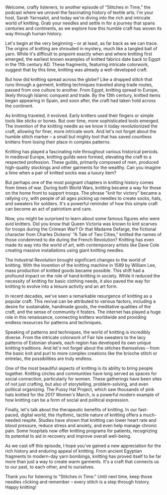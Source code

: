Welcome, crafty listeners, to another episode of "Stitches in Time," the podcast where we unravel the fascinating history of textile arts. I'm your host, Sarah Yarnsalot, and today we're diving into the rich and intricate world of knitting. Grab your needles and settle in for a journey that spans centuries and continents, as we explore how this humble craft has woven its way through human history.

Let's begin at the very beginning – or at least, as far back as we can trace. The origins of knitting are shrouded in mystery, much like a tangled ball of yarn. While it's difficult to pinpoint exactly when and where knitting first emerged, the earliest known examples of knitted fabrics date back to Egypt in the 11th century AD. These fragments, featuring intricate colorwork, suggest that by this time, knitting was already a well-developed craft.

But how did knitting spread across the globe? Like a dropped stitch that runs through a garment, knitting techniques traveled along trade routes, passed from one culture to another. From Egypt, knitting spread to Europe, likely through Islamic conquest and trade. By the 13th century, knitted items began appearing in Spain, and soon after, the craft had taken hold across the continent.

As knitting traveled, it evolved. Early knitters used their fingers or simple tools like sticks or bones. But over time, more sophisticated tools emerged. The invention of the knitting needle as we know it today revolutionized the craft, allowing for finer, more intricate work. And let's not forget about the humble stitch marker – a small but mighty tool that has saved countless knitters from losing their place in complex patterns.

Knitting has played a fascinating role throughout various historical periods. In medieval Europe, knitting guilds were formed, elevating the craft to a respected profession. These guilds, primarily composed of men, produced high-quality stockings and other garments for the wealthy. Can you imagine a time when a pair of knitted socks was a luxury item?

But perhaps one of the most poignant chapters in knitting history comes from times of war. During both World Wars, knitting became a way for those on the home front to support troops. The phrase "knit for victory" became a rallying cry, with people of all ages picking up needles to create socks, hats, and sweaters for soldiers. It's a powerful reminder of how this simple craft can become an act of patriotism and care.

Now, you might be surprised to learn about some famous figures who were avid knitters. Did you know that Queen Victoria was known to knit scarves for troops during the Crimean War? Or that Madame Defarge, the fictional character from Charles Dickens' "A Tale of Two Cities," knitted the names of those condemned to die during the French Revolution? Knitting has even made its way into the world of art, with contemporary artists like Dave Cole creating massive installations using giant knitting needles.

The Industrial Revolution brought significant changes to the world of knitting. With the invention of the knitting machine in 1589 by William Lee, mass production of knitted goods became possible. This shift had a profound impact on the role of hand knitting in society. While it reduced the necessity of knitting for basic clothing needs, it also paved the way for knitting to evolve into a leisure activity and an art form.

In recent decades, we've seen a remarkable resurgence of knitting as a popular craft. This revival can be attributed to various factors, including a desire for sustainable, handmade goods, the meditative qualities of the craft, and the sense of community it fosters. The internet has played a huge role in this renaissance, connecting knitters worldwide and providing endless resources for patterns and techniques.

Speaking of patterns and techniques, the world of knitting is incredibly diverse. From the intricate colorwork of Fair Isle sweaters to the lacy patterns of Estonian shawls, each region has developed its own unique knitting traditions. And let's not forget about the stitches themselves – from the basic knit and purl to more complex creations like the brioche stitch or entrelac, the possibilities are truly endless.

One of the most beautiful aspects of knitting is its ability to bring people together. Knitting circles and communities have long served as spaces for social connection, particularly for women. These gatherings have been sites of not just crafting, but also of storytelling, problem-solving, and even political organizing. The Pussy Hat Project, which saw thousands of pink hats knitted for the 2017 Women's March, is a powerful modern example of how knitting can be a form of social and political expression.

Finally, let's talk about the therapeutic benefits of knitting. In our fast-paced, digital world, the rhythmic, tactile nature of knitting offers a much-needed respite. Studies have shown that knitting can lower heart rate and blood pressure, reduce stress and anxiety, and even help manage chronic pain. Some hospitals now offer knitting programs for patients, recognizing its potential to aid in recovery and improve overall well-being.

As we cast off this episode, I hope you've gained a new appreciation for the rich history and enduring appeal of knitting. From ancient Egyptian fragments to modern-day yarn bombings, knitting has proved itself to be far more than just a way to create warm garments. It's a craft that connects us to our past, to each other, and to ourselves.

Thank you for listening to "Stitches in Time." Until next time, keep those needles clicking and remember – every stitch is a step through history. Happy knitting!